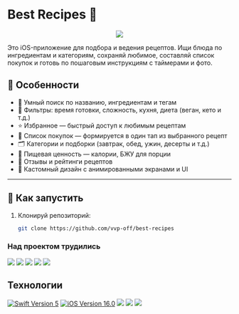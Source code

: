 # Best Recipes 🍲

<p align="center">
  <img src="https://github.com/vvp-off/best-recipes/blob/develop/Best%20Recipes/Resurse/GifForApp.gif">
</p>

Это iOS-приложение для подбора и ведения рецептов.
Ищи блюда по ингредиентам и категориям, сохраняй любимое, составляй список покупок и готовь по пошаговым инструкциям с таймерами и фото.

## 📱 Особенности

- 🔎 Умный поиск по названию, ингредиентам и тегам
- 🧪 Фильтры: время готовки, сложность, кухня, диета (веган, кето и т.д.)
- ⭐️ Избранное — быстрый доступ к любимым рецептам
- 🧾 Список покупок — формируется в один тап из выбранного рецепт
- 🗂️ Категории и подборки (завтрак, обед, ужин, десерты и т.д.)
- 🧮 Пищевая ценность — калории, БЖУ для порции
- 💬 Отзывы и рейтинги рецептов
- 🎨 Кастомный дизайн с анимированными экранами и UI
---

## 🚀 Как запустить

1. Клонируй репозиторий:

   ```bash
   git clone https://github.com/vvp-off/best-recipes
### Над проектом трудились
<p align="left"> 
<a href="https://github.com/vvp-off/">
<img src="https://img.shields.io/badge/VP-white?style=plastic"/></a>
<a href="https://github.com/dr4gons1ayer01"> 
<img src="https://img.shields.io/badge/IvanSemenov-green?style=plastic"/></a>
<a href="https://github.com/MaryRodionova">
<img src="https://img.shields.io/badge/MaryRodionova-pink?style=plastic"/></a>
<a href="https://github.com/dsun14">
<img src="https://img.shields.io/badge/Dasha-blue?style=plastic"/></a>
<a href="https://github.com/GolfAlfaSierra">
<img src="https://img.shields.io/badge/Artyom-purple?style=plastic"/></a>

</p>

## Технологии 
<p align="left"> 
<a href="https://swift.org">
<img src="https://img.shields.io/badge/Swift-5-orange" alt="Swift Version 5" /></a>
<a href="https://developer.apple.com/ios/">
<img src="https://img.shields.io/badge/iOS-16.0%2B-success" alt="iOS Version 16.0"/></a>
<img src="https://img.shields.io/badge/UIKit-blue?style=plastic"/></a>
<img src="https://img.shields.io/badge/UserDefaults-red"/></a>
<img src="https://img.shields.io/badge/Localization-yellow?style=plastic"/></a>
</p>

